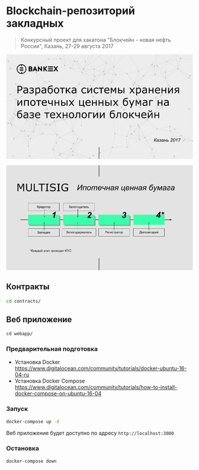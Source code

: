 # Blockchain-репозиторий закладных

> Конкурсный проект для хакатона "Блокчейн - новая нефть России", Казань, 27-29 августа 2017

![](https://github.com/BankEx/Blockchain-Hackathon-Kazan/blob/master/Images/BankEx.jpg?raw=true)

![](https://github.com/BankEx/Blockchain-Hackathon-Kazan/blob/master/Images/BankEx-2.jpg?raw=true)

## Контракты

```bash
cd contracts/
```

## Веб приложение

```bash
сd webapp/
```

### Предварительная подготовка

* Установка Docker https://www.digitalocean.com/community/tutorials/docker-ubuntu-16-04-ru
* Установка Docker Compose https://www.digitalocean.com/community/tutorials/how-to-install-docker-compose-on-ubuntu-16-04

### Запуск

```bash
docker-compose up -d
```

Веб приложение будет доступно по адресу ```http://localhost:3000```

### Остановка

```bash
docker-compose down
```